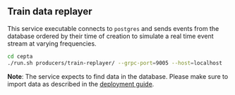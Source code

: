 ## Train data replayer

This service executable connects to `postgres` and sends events
from the database ordered by their time of creation to 
simulate a real time event stream at varying frequencies.

```bash
cd cepta
./run.sh producers/train-replayer/ --grpc-port=9005 --host=localhost
```

__Note__: The service expects to find data in the database.
Please make sure to import data as described in the [deployment
guide](https://github.com/bptlab/cepta/blob/master/deployment/dev/README.md).